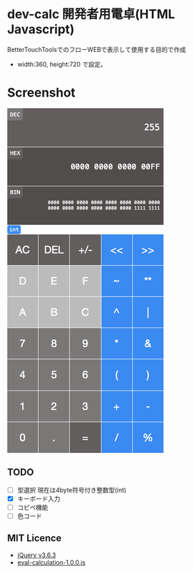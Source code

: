 # dev-calc 開発者用電卓(HTML Javascript)

BetterTouchToolsでのフローWEBで表示して使用する目的で作成
- width:360, height:720 で設定。

# Screenshot

![](screenshot.png)


## TODO
- [ ] 型選択 現在は4byte符号付き整数型(int)
- [x] キーボード入力
- [ ] コピペ機能
- [ ] 色コード

## MIT Licence
- [jQuery v3.6.3](https://jquery.com/)
- [eval-calculation-1.0.0.js](https://gist.github.com/think49/54b074cab2145efddb48765652c74710)
